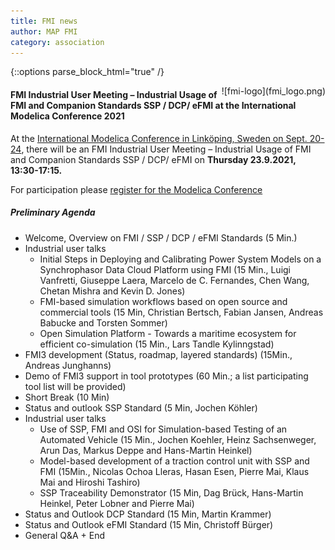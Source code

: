 ```yaml
---
title: FMI news
author: MAP FMI
category: association
---
```


{::options parse_block_html="true" /}

<div style="float: right">
![fmi-logo](fmi_logo.png)
</div>

#### FMI Industrial User Meeting – Industrial Usage of FMI and Companion Standards SSP / DCP/ eFMI at the International Modelica Conference 2021

At the [International Modelica Conference in Linköping, Sweden
on Sept. 20-24](https://2021.international.conference.modelica.org/), there will be an FMI Industrial User Meeting – Industrial Usage of FMI and Companion Standards SSP / DCP/ eFMI on **Thursday 23.9.2021, 13:30-17:15.**

For participation please [register for the Modelica Conference](https://www.trippus.se/web/registration/Registration.aspx?view=registration&idcategory=AB0ILBBscfgVo6ZZ4O5u-Bx5_XkKg9Y5J_hMAXgfFYWRClh6asLWnZ_P6iGC5e3_zu9Z7Hyb5Hv_&ln=eng)

##### Preliminary Agenda

* Welcome, Overview on FMI / SSP / DCP / eFMI Standards  (5 Min.)
* Industrial user talks
  *	Initial Steps in Deploying and Calibrating Power System Models on a Synchrophasor Data Cloud Platform using FMI (15 Min., Luigi Vanfretti, Giuseppe Laera, Marcelo de C. Fernandes, Chen Wang, Chetan Mishra and Kevin D. Jones)
  * FMI-based simulation workflows based on open source and commercial tools (15 Min, Christian Bertsch, Fabian Jansen, Andreas Babucke and Torsten Sommer)
  * Open Simulation Platform - Towards a maritime ecosystem for efficient co-simulation (15 Min., Lars Tandle Kylinngstad)
*	FMI3 development (Status, roadmap, layered standards) (15Min., Andreas Junghanns)
*	Demo of FMI3 support in tool prototypes (60 Min.; a list participating tool list will be provided)
*	Short Break (10 Min)
*	Status and outlook SSP Standard (5 Min, Jochen Köhler)
* Industrial user talks
  *	Use of SSP, FMI and OSI for Simulation-based Testing of an Automated Vehicle (15 Min., Jochen Koehler, Heinz Sachsenweger, Arun Das, Markus Deppe and Hans-Martin Heinkel)
  * Model-based development of a traction control unit with SSP and FMI  (15Min., Nicolas Ochoa Lleras, Hasan Esen, Pierre Mai, Klaus Mai and Hiroshi Tashiro)
  * SSP Traceability Demonstrator (15 Min,  Dag Brück, Hans-Martin Heinkel, Peter Lobner and Pierre Mai)
*	Status and Outlook DCP Standard (15 Min, Martin Krammer)
*	Status and Outlook eFMI Standard (15 Min, Christoff Bürger)
*	General Q&A + End
